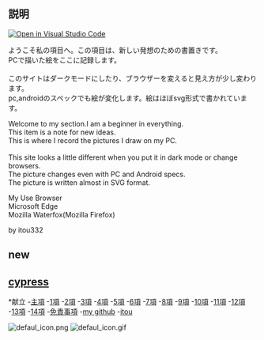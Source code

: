 ## 説明


[![Open in Visual Studio Code](https://img.shields.io/static/v1?logo=visualstudiocode&label=&message=Open%20in%20Visual%20Studio%20Code&labelColor=2c2c32&color=007acc&logoColor=007acc)](https://open.vscode.dev/itou332/pine)

ようこそ私の項目へ。この項目は、新しい発想のための書置きです。<br>
PCで描いた絵をここに記録します。<br><br>
このサイトはダークモードにしたり、ブラウザーを変えると見え方が少し変わります。<br>
pc,androidのスペックでも絵が変化します。絵はほぼsvg形式で書かれています。

Welcome to my section.I am a beginner in everything.<br>
This item is a note for new ideas.<br>
This is where I record the pictures I draw on my PC.<br><br>
This site looks a little different when you put it in dark mode or change browsers.<br>
The picture changes even with PC and Android specs.<br>
The picture is written almost in SVG format.


My Use Browser<br>
Microsoft Edge<br>
Mozilla Waterfox(Mozilla Firefox)

by itou332

## new
## <a href ="https://itou332.github.io/cypress/"> cypress</a>


<!--md your-markdown-"C:\Users\ULTRABOOK\Documents\GitHub\_includdes\nav.md"-->

  <nav aria-label="サイト内メニュー">
 *献立
    -<a href="https://itou332.github.io/top_page/">主項</a>
    -<a href="https://itou332.github.io/">1項</a>
    -<a href="https://itou332.github.io/itou332a.github.io/">2項</a>
    -<a href="https://itou332.github.io/diary">3項</a>
    -<a href="https://itou332.github.io/today/">4項</a>
    -<a href="https://itou332.github.io/challenge/">5項</a>
    -<a href="https://itou332.github.io/nontitle/">6項</a>
    -<a href="https://itou332.github.io/elaboration/">7項</a>
    -<a href="https://itou332.github.io/analog/">8項</a>
    -<a href="https://itou332.github.io/culture/">9項</a>
    -<a href="https://itou332.github.io/walk/">10項</a>
    -<a href="https://itou332.github.io/pine/">11項</a>
    -<a href="https://itou332.github.io/banboo/">12項</a>
    -<a href="https://itou332.github.io/pulm/">13項</a>
    -<a href="https://itou332.github.io/cypress/">14項</a>
    -<a href="https://itou332.github.io/Privacy-policy/">免責事項</a>
    -<a href="https://github.com/itou332">my github</a>
    -<a href="http://itou33good.starfree.jp/">itou</a>
    </nav>
  
![defaul_icon.png](https://github.com/itou332/itou332/blob/main/git_identicon.png)
![defaul_icon.gif](https://github.com/itou332/itou332/blob/main/git_icon_lifegame1.gif)
